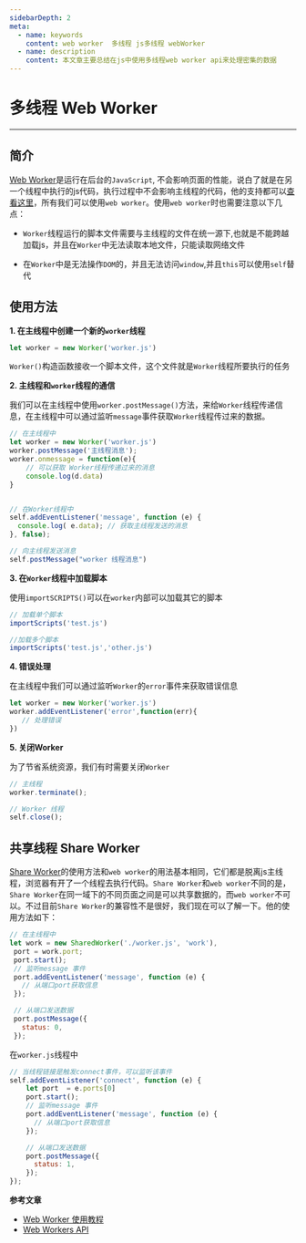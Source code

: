 ```yaml
---
sidebarDepth: 2
meta:
  - name: keywords
    content: web worker  多线程 js多线程 webWorker
  - name: description
    content: 本文章主要总结在js中使用多线程web worker api来处理密集的数据
---
```


# 多线程 Web Worker

---

## 简介

[Web Worker](https://developer.mozilla.org/zh-CN/docs/Web/API/Web_Workers_API)是运行在后台的`JavaScript`, 不会影响页面的性能，说白了就是在另一个线程中执行的js代码，执行过程中不会影响主线程的代码，他的支持都可以[查看这里](https://caniuse.com/#search=web%20worker)，所有我们可以使用`web worker`。使用`web worker`时也需要注意以下几点：

- `Worker`线程运行的脚本文件需要与主线程的文件在统一源下,也就是不能跨越加载js，并且在`Worker`中无法读取本地文件，只能读取网络文件

- 在`Worker`中是无法操作`DOM`的，并且无法访问`window`,并且`this`可以使用`self`替代


## 使用方法

**1. 在主线程中创建一个新的`worker`线程**

```js
let worker = new Worker('worker.js')
```

`Worker()`构造函数接收一个脚本文件，这个文件就是`Worker`线程所要执行的任务

**2. 主线程和`worker`线程的通信**

我们可以在主线程中使用`worker.postMessage()`方法，来给`Worker`线程传递信息，在主线程中可以通过监听`message`事件获取`Worker`线程传过来的数据。

```js
// 在主线程中
let worker = new Worker('worker.js')
worker.postMessage('主线程消息');
worker.onmessage = function(e){
    // 可以获取 Worker线程传递过来的消息
    console.log(d.data) 
}


// 在Worker线程中
self.addEventListener('message', function (e) {
  console.log( e.data); // 获取主线程发送的消息
}, false);

// 向主线程发送消息
self.postMessage("worker 线程消息") 
```



**3. 在`Worker`线程中加载脚本**

使用`importSCRIPTS()`可以在`worker`内部可以加载其它的脚本

```js
// 加载单个脚本
importScripts('test.js')

//加载多个脚本
importScripts('test.js','other.js')
```


**4. 错误处理**

在主线程中我们可以通过监听`Worker`的`error`事件来获取错误信息

```js
let worker = new Worker('worker.js')
worker.addEventListener('error',function(err){
   // 处理错误
})
```

**5. 关闭Worker**

为了节省系统资源，我们有时需要关闭`Worker`

```js
// 主线程
worker.terminate();

// Worker 线程
self.close();
```

## 共享线程 Share Worker

[Share Worker](https://developer.mozilla.org/zh-CN/docs/Web/API/SharedWorker)的使用方法和`web worker`的用法基本相同，它们都是脱离js主线程，浏览器有开了一个线程去执行代码。`Share Worker`和`web worker`不同的是，`Share Worker`在同一域下的不同页面之间是可以共享数据的，而`web worker`不可以。不过目前`Share Worker`的兼容性不是很好，我们现在可以了解一下。他的使用方法如下：

```js
// 在主线程中
let work = new SharedWorker('./worker.js', 'work'),
 port = work.port;
 port.start();
 // 监听message 事件
 port.addEventListener('message', function (e) {
   // 从端口port获取信息
 });

 // 从端口发送数据
 port.postMessage({
   status: 0,
 });
```

在`worker.js`线程中

```js
// 当线程链接是触发connect事件，可以监听该事件
self.addEventListener('connect', function (e) {
    let port  = e.ports[0]
    port.start();
    // 监听message 事件
    port.addEventListener('message', function (e) {
      // 从端口port获取信息
    });

    // 从端口发送数据
    port.postMessage({
      status: 1,
    });
});
```

**参考文章**

- [Web Worker 使用教程](http://www.ruanyifeng.com/blog/2018/07/web-worker.html)
- [Web Workers API](https://developer.mozilla.org/zh-CN/docs/Web/API/Web_Workers_API)